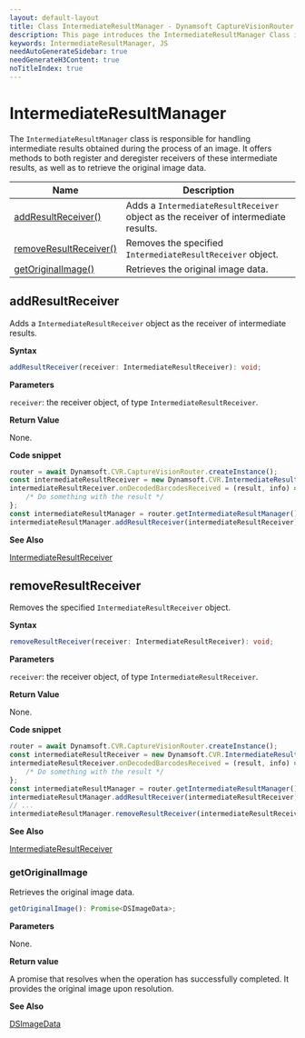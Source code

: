 ```yaml
---
layout: default-layout
title: Class IntermediateResultManager - Dynamsoft CaptureVisionRouter Module JS Edition API Reference
description: This page introduces the IntermediateResultManager Class in Dynamsoft CaptureVisionRouter Module JS Edition.
keywords: IntermediateResultManager, JS
needAutoGenerateSidebar: true
needGenerateH3Content: true
noTitleIndex: true
---
```


# IntermediateResultManager

The `IntermediateResultManager` class is responsible for handling intermediate results obtained during the process of an image. It offers methods to both register and deregister receivers of these intermediate results, as well as to retrieve the original image data.

| Name                                            | Description                                                                         |
| ----------------------------------------------- | ----------------------------------------------------------------------------------- |
| [addResultReceiver()](#addresultreceiver)       | Adds a `IntermediateResultReceiver` object as the receiver of intermediate results. |
| [removeResultReceiver()](#removeresultreceiver) | Removes the specified `IntermediateResultReceiver` object.                          |
| [getOriginalImage()](#getoriginalimage)         | Retrieves the original image data.                                                  |

## addResultReceiver

Adds a `IntermediateResultReceiver` object as the receiver of intermediate results.

**Syntax**

```typescript
addResultReceiver(receiver: IntermediateResultReceiver): void;
```

**Parameters**

`receiver`: the receiver object, of type `IntermediateResultReceiver`.

**Return Value**

None.

**Code snippet**

```javascript
router = await Dynamsoft.CVR.CaptureVisionRouter.createInstance();
const intermediateResultReceiver = new Dynamsoft.CVR.IntermediateResultReceiver();
intermediateResultReceiver.onDecodedBarcodesReceived = (result, info) => {
    /* Do something with the result */
};
const intermediateResultManager = router.getIntermediateResultManager();
intermediateResultManager.addResultReceiver(intermediateResultReceiver);
```

**See Also**

[IntermediateResultReceiver](../capture-vision-router/intermediate-result-receiver.md)

## removeResultReceiver

Removes the specified `IntermediateResultReceiver` object.

**Syntax**

```typescript
removeResultReceiver(receiver: IntermediateResultReceiver): void;
```

**Parameters**

`receiver`: the receiver object, of type `IntermediateResultReceiver`.

**Return Value**

None.

**Code snippet**

```javascript
router = await Dynamsoft.CVR.CaptureVisionRouter.createInstance();
const intermediateResultReceiver = new Dynamsoft.CVR.IntermediateResultReceiver();
intermediateResultReceiver.onDecodedBarcodesReceived = (result, info) => {
    /* Do something with the result */
};
const intermediateResultManager = router.getIntermediateResultManager();
intermediateResultManager.addResultReceiver(intermediateResultReceiver);
// ...
intermediateResultManager.removeResultReceiver(intermediateResultReceiver);
```

**See Also**

[IntermediateResultReceiver](../capture-vision-router/intermediate-result-receiver.md)

### getOriginalImage

Retrieves the original image data.

```typescript
getOriginalImage(): Promise<DSImageData>;
```

**Parameters**

None.

**Return value**

A promise that resolves when the operation has successfully completed. It provides the original image upon resolution.

**See Also**

[DSImageData](../core/basic-structures/ds-image-data.md)